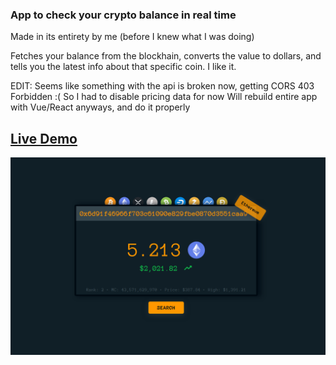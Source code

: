 ### App to check your crypto balance in real time

Made in its entirety by me (before I knew what I was doing)

Fetches your balance from the blockhain, converts the value to dollars, and tells you the latest info about that specific coin. I like it.

EDIT: 
        Seems like something with the api is broken now, getting CORS 403 Forbidden :(
        So I had to disable pricing data for now
        Will rebuild entire app with Vue/React anyways, and do it properly

## [Live Demo](https://mat2ja.github.io/crypto-address-lookup)

<img src='img/screenshot.png'>
